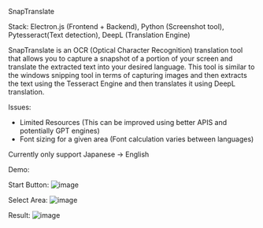 SnapTranslate

Stack: Electron.js (Frontend + Backend), Python (Screenshot tool), Pytesseract(Text detection), DeepL (Translation Engine)

SnapTranslate is an OCR (Optical Character Recognition) translation tool that allows you to capture a snapshot of a portion of your screen and translate the extracted text into your desired language.
This tool is similar to the windows snipping tool in terms of capturing images and then extracts the text using the Tesseract Engine and then translates it using DeepL translation.

Issues:
- Limited Resources (This can be improved using better APIS and potentially GPT engines)
- Font sizing for a given area (Font calculation varies between languages)

Currently only support Japanese -> English

Demo:

Start Button:
![image](https://github.com/idkuri/SnapTranslate/assets/78403245/48f8c3e0-f5a1-46f2-8722-4de865db371d)

Select Area:
![image](https://github.com/idkuri/SnapTranslate/assets/78403245/5ec8e848-19af-408d-b11d-c0661ac9a467)

Result:
![image](https://github.com/idkuri/SnapTranslate/assets/78403245/efafb8ff-873f-4878-9d9c-30a1ab593f36)


